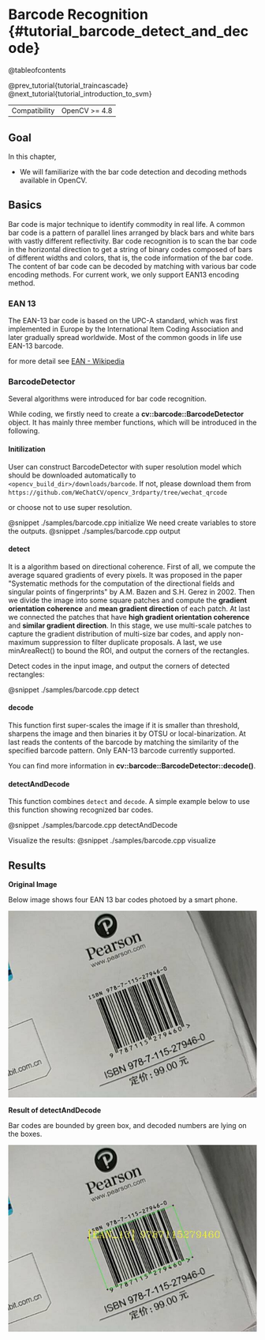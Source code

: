 Barcode Recognition    {#tutorial_barcode_detect_and_decode}
===================

@tableofcontents

@prev_tutorial{tutorial_traincascade}
@next_tutorial{tutorial_introduction_to_svm}

|    |    |
| -: | :- |
| Compatibility | OpenCV >= 4.8 |

Goal
----

In this chapter,

-   We will familiarize with the bar code detection and decoding methods available in OpenCV.

Basics
----

Bar code is major technique to identify commodity in real life.  A common bar code is a pattern of parallel lines arranged by black bars and white bars with vastly different reflectivity. Bar code recognition is to scan the bar code in the horizontal direction to get a string of binary codes composed of bars of different widths and colors, that is, the code information of the bar code. The content of bar code can be decoded by matching with various bar code encoding methods. For current work, we only support EAN13 encoding method.

### EAN 13

The EAN-13 bar code is based on the UPC-A standard, which was first implemented in Europe by the International Item Coding Association and later gradually spread worldwide. Most of the common goods in life use EAN-13 barcode.

for more detail see [EAN - Wikipedia](https://en.wikipedia.org/wiki/International_Article_Number)

### BarcodeDetector
Several algorithms were introduced for bar code recognition.

While coding, we firstly need to create a **cv::barcode::BarcodeDetector** object.  It has mainly three member functions, which will be introduced in the following.

#### Initilization

User can construct BarcodeDetector with super resolution model which should be downloaded automatically to `<opencv_build_dir>/downloads/barcode`. If not, please download them from `https://github.com/WeChatCV/opencv_3rdparty/tree/wechat_qrcode`

or choose not to use super resolution.

@snippet ./samples/barcode.cpp initialize
We need create variables to store the outputs.
@snippet ./samples/barcode.cpp output

#### detect

It is a algorithm based on directional coherence. First of all, we compute the average squared gradients of every pixels. It was proposed in the paper "Systematic methods for the computation of the directional fields and singular points of fingerprints" by A.M. Bazen and S.H. Gerez in 2002. Then we divide the image into some square patches and compute the **gradient orientation coherence** and **mean gradient direction** of each patch. At last we connected the patches that have **high gradient orientation coherence** and **similar gradient direction**. In this stage, we use multi-scale patches to capture the gradient distribution of multi-size bar codes, and apply non-maximum suppression to filter duplicate proposals. A last, we use minAreaRect() to bound the ROI, and output the corners of the rectangles.

Detect codes in the input image, and output the corners of detected rectangles:

@snippet ./samples/barcode.cpp detect

#### decode

This function first super-scales the image if it is smaller than threshold, sharpens the image and then binaries it by OTSU or local-binarization. At last reads the contents of the barcode by matching the similarity of the specified barcode pattern. Only EAN-13 barcode currently supported.

You can find more information in **cv::barcode::BarcodeDetector::decode()**.

#### detectAndDecode

This function combines `detect`  and `decode`.  A simple example below to use this function showing recognized bar codes.

@snippet ./samples/barcode.cpp detectAndDecode

Visualize the results:
@snippet ./samples/barcode.cpp visualize

Results
-------

**Original Image**

Below image shows four EAN 13 bar codes photoed by a smart phone.

![image](images/barcode_book.jpg)

**Result of detectAndDecode**

Bar codes are bounded by green box, and decoded numbers are lying on the boxes.

![image](images/barcode_book_res.jpg)
